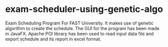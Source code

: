 # exam-scheduler-using-genetic-algo
Exam Scheduling Program For FAST University. It makes use of genetic algorithm to create the schedule. The GUI for the program has been made in JavaFX. Apache POI library has been used to read input data file and export schedule and its report in excel format.
